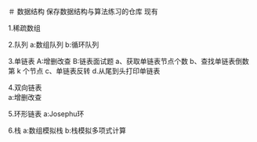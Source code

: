 ＃ 数据结构
保存数据结构与算法练习的仓库
现有

  1.稀疏数组
  
  2.队列
    a:数组队列
    b:循环队列
    
  3.单链表
    A:增删改查
    B:链表面试题
      a、获取单链表节点个数
      b、查找单链表倒数第 k 个节点
      c、单链表反转
      d.从尾到头打印单链表
      
   4.双向链表  
    a:增删改查
    
   5.环形链表
    a:Josephu环
    
   6.栈
    a:数组模拟栈
    b:栈模拟多项式计算
